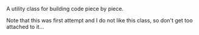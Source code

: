 A utility class for building code piece by piece.

Note that this was first attempt and I do not like this class, so don't get too attached to it...